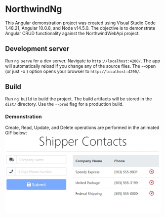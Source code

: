 # NorthwindNg
This Angular demonstration project was created using Visual Studio Code 1.48.21, Angular 10.0.8, and Node v14.5.0. The objective is to demonstrate Angular CRUD functionality against the NorthwindWebApi project.

## Development server

Run `ng serve` for a dev server. Navigate to `http://localhost:4200/`. The app will automatically reload if you change any of the source files.  The --open (or just -o ) option opens your browser to `http://localhost:4200/`.

## Build

Run `ng build` to build the project. The build artifacts will be stored in the `dist/` directory. Use the `--prod` flag for a production build.

### Demonstration
Create, Read, Update, and Delete operations are performed in the animated GIF below:
![Recordit GIF](https://github.com/rdw100/NorthwindNg/blob/master/src/assets/img/yJOo6FL3eT.gif?raw=true)